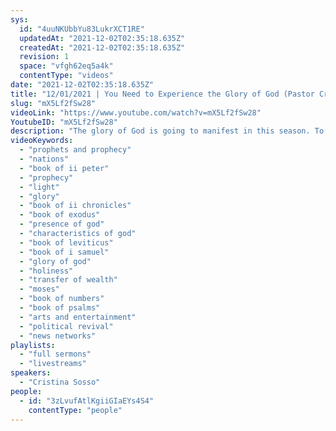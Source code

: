 ```yaml
---
sys:
  id: "4uuNKUbbYu83LukrXCT1RE"
  updatedAt: "2021-12-02T02:35:18.635Z"
  createdAt: "2021-12-02T02:35:18.635Z"
  revision: 1
  space: "vfgh62eq5a4k"
  contentType: "videos"
date: "2021-12-02T02:35:18.635Z"
title: "12/01/2021 | You Need to Experience the Glory of God (Pastor Cristina Sosso)"
slug: "mX5Lf2fSw28"
videoLink: "https://www.youtube.com/watch?v=mX5Lf2fSw28"
YoutubeID: "mX5Lf2fSw28"
description: "The glory of God is going to manifest in this season. To prepare for it we need to seek out God's presence and His glory. In II Chronicles 7:3 it says, \"When all the Israelites saw the fire coming down and the glory of the Lord above the temple, they knelt on the pavement with their faces to the ground, and they worshiped and gave thanks to the Lord, saying, 'He is good; his love endures forever.'\" When God reveals His glory, you become more aware of His characteristics. This is the reason why you need to experience God's glory. Many preachers are preaching about God, but they do not know God. However, if you get into the glory of God's presence you will get to know God more and more intimately. This sermon was delivered by Pastor Cristina Sosso at Freedom Fellowship Church International on December 01, 2021."
videoKeywords:
  - "prophets and prophecy"
  - "nations"
  - "book of ii peter"
  - "prophecy"
  - "light"
  - "glory"
  - "book of ii chronicles"
  - "book of exodus"
  - "presence of god"
  - "characteristics of god"
  - "book of leviticus"
  - "book of i samuel"
  - "glory of god"
  - "holiness"
  - "transfer of wealth"
  - "moses"
  - "book of numbers"
  - "book of psalms"
  - "arts and entertainment"
  - "political revival"
  - "news networks"
playlists:
  - "full sermons"
  - "livestreams"
speakers:
  - "Cristina Sosso"
people:
  - id: "3zLvufAtlKgiiGIaEYs4S4"
    contentType: "people"
---
```

